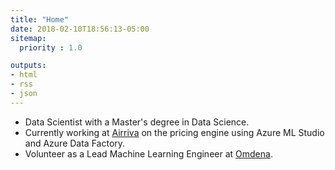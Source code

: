 ```yaml
---
title: "Home"
date: 2018-02-10T18:56:13-05:00
sitemap:
  priority : 1.0

outputs:
- html
- rss
- json
---
```

* Data Scientist with a Master's degree in Data Science. 
* Currently working at [Airriva](https://www.airriva.com/) on the pricing engine using Azure ML Studio and Azure Data Factory.
* Volunteer as a Lead Machine Learning Engineer at [Omdena](https://omdena.com/).

